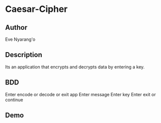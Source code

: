 # Caesar-Cipher

## Author
Eve Nyarang'o

## Description
Its an application that encrypts and decrypts data by entering a key.

## BDD
Enter encode or decode or exit app
Enter message
Enter key
Enter exit or continue

## Demo

